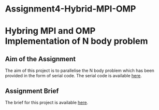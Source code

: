 # Assignment4-Hybrid-MPI-OMP
<h1>Hybring MPI and OMP Implementation of N body problem</h1>

<h2>Aim of the Assignment</h2>
The aim of this project is to parallelise the N body problem which has been provided in the form of serial code. The serial code is available <a href="https://github.com/luketowell/Assignment4-Hybrid-MPI-OMP/blob/master/nBodyProblem.c">here</a>.

<h2>Assignment Brief</h2>
The brief for this project is available <a href="https://cgi.csc.liv.ac.uk/~mkbane/COMP528/assignments/comp528-assignment4v1.pdf">here</a>.